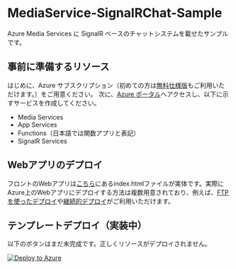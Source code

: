 # MediaService-SignalRChat-Sample

Azure Media Services に SignalR ベースのチャットシステムを載せたサンプルです。

## 事前に準備するリソース

はじめに、Azure サブスクリプション（初めての方は[無料仕様版](https://azure.microsoft.com/ja-jp/free/)もご利用いただけます。）をご用意ください。
次に、[Azure ポータル](https://portal.azure.com)へアクセスし、以下に示すサービスを作成してください。

- Media Services
- App Services
- Functions（日本語では関数アプリと表記）
- SignalR Services

## Webアプリのデプロイ

フロントのWebアプリは[こちら](https://github.com/tenjoufire/MediaService-SignalRChat-Sample/tree/master/front)にあるindex.htmlファイルが実体です。実際にAzure上のWebアプリにデプロイする方法は複数用意されており、例えば、[FTPを使ったデプロイ](https://docs.microsoft.com/ja-jp/azure/app-service/deploy-ftp)や[継続的デプロイ](https://docs.microsoft.com/ja-jp/azure/app-service/deploy-continuous-deployment)がご利用いただけます。




## テンプレートデプロイ（実装中）

以下のボタンはまだ未完成です。正しくリソースがデプロイされません。

[![Deploy to Azure](https://aka.ms/deploytoazurebutton)](https://portal.azure.com/#create/Microsoft.Template/uri/https%3A%2F%2Fraw.githubusercontent.com%2Ftenjoufire%2FMediaService-SignalRChat-Sample%2Fmaster%2Ftemplate.json)
